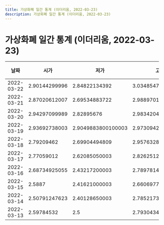```yaml
---
title: 가상화폐 일간 통계 (이더리움, 2022-03-23)
description: 가상화폐 일간 통계 (이더리움, 2022-03-23)
---
```


가상화폐 일간 통계 (이더리움, 2022-03-23)
===

|날짜|시가|저가|고가|종가|비고|
|--|--|--|--|--|--|
|2022-03-22|2.90144299996|2.84822134392|3.03485477178|3.005477|    |
|2022-03-21|2.87020612007|2.69534883722|2.98897010997|2.90627299997|    |
|2022-03-20|2.94297099989|2.82895676|2.98342049554|2.85380696002|    |
|2022-03-19|2.93692738003|2.9049883800100003|2.9730942199699997|2.94297099989|    |
|2022-03-18|2.79209462|2.69904494809|2.9576328800000002|2.94331158004|    |
|2022-03-17|2.77059012|2.62085050003|2.82625121999|2.82625121999|    |
|2022-03-16|2.68734925055|2.43217200003|2.7897814397799996|2.7577144199999997|    |
|2022-03-15|2.5887|2.41621000003|2.66069777401|2.61976996|    |
|2022-03-14|2.50791247623|2.40128650003|2.7852173913100002|2.58582058582|    |
|2022-03-13|2.59784532|2.5|2.79304347827|2.503866|    |
